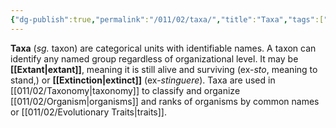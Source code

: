 ```yaml
---
{"dg-publish":true,"permalink":"/011/02/taxa/","title":"Taxa","tags":["BIOL422"],"noteIcon":"1","created":"2024-09-26T13:45:04.135-07:00","updated":"2024-10-03T23:07:57.877-07:00"}
---
```


**Taxa** (*sg.* taxon) are categorical units with identifiable names. A taxon can identify any named group regardless of organizational level. It may be **[[Extant\|extant]]**, meaning it is still alive and surviving (ex-*sto*, meaning to stand,) or **[[Extinction\|extinct]]** (ex-*stinguere*). Taxa are used in [[011/02/Taxonomy\|taxonomy]] to classify and organize [[011/02/Organism\|organisms]] and ranks of organisms by common names or [[011/02/Evolutionary Traits\|traits]].
